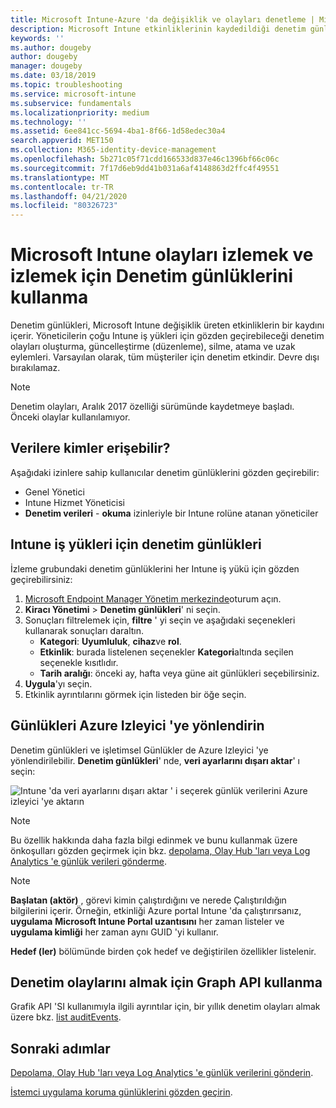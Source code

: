 ```yaml
---
title: Microsoft Intune-Azure 'da değişiklik ve olayları denetleme | Microsoft Docs
description: Microsoft Intune etkinliklerinin kaydedildiği denetim günlüklerini gözden geçirmeyi öğrenin.
keywords: ''
ms.author: dougeby
author: dougeby
manager: dougeby
ms.date: 03/18/2019
ms.topic: troubleshooting
ms.service: microsoft-intune
ms.subservice: fundamentals
ms.localizationpriority: medium
ms.technology: ''
ms.assetid: 6ee841cc-5694-4ba1-8f66-1d58edec30a4
search.appverid: MET150
ms.collection: M365-identity-device-management
ms.openlocfilehash: 5b271c05f71cdd166533d837e46c1396bf66c06c
ms.sourcegitcommit: 7f17d6eb9dd41b031a6af4148863d2ffc4f49551
ms.translationtype: MT
ms.contentlocale: tr-TR
ms.lasthandoff: 04/21/2020
ms.locfileid: "80326723"
---
```

# <a name="use-audit-logs-to-track-and-monitor-events-in-microsoft-intune"></a>Microsoft Intune olayları izlemek ve izlemek için Denetim günlüklerini kullanma

Denetim günlükleri, Microsoft Intune değişiklik üreten etkinliklerin bir kaydını içerir. Yöneticilerin çoğu Intune iş yükleri için gözden geçirebileceği denetim olayları oluşturma, güncelleştirme (düzenleme), silme, atama ve uzak eylemleri. Varsayılan olarak, tüm müşteriler için denetim etkindir. Devre dışı bırakılamaz.

> [!NOTE]
> Denetim olayları, Aralık 2017 özelliği sürümünde kaydetmeye başladı. Önceki olaylar kullanılamıyor.

## <a name="who-can-access-the-data"></a>Verilere kimler erişebilir?

Aşağıdaki izinlere sahip kullanıcılar denetim günlüklerini gözden geçirebilir:

- Genel Yönetici
- Intune Hizmet Yöneticisi
- **Denetim verileri** - **okuma** izinleriyle bir Intune rolüne atanan yöneticiler

## <a name="audit-logs-for-intune-workloads"></a>Intune iş yükleri için denetim günlükleri

İzleme grubundaki denetim günlüklerini her Intune iş yükü için gözden geçirebilirsiniz:

1. [Microsoft Endpoint Manager Yönetim merkezinde](https://go.microsoft.com/fwlink/?linkid=2109431)oturum açın.
2. **Kiracı Yönetimi** > **Denetim günlükleri**' ni seçin.
3. Sonuçları filtrelemek için, **filtre** ' yi seçin ve aşağıdaki seçenekleri kullanarak sonuçları daraltın.
    - **Kategori**: **Uyumluluk**, **cihaz**ve **rol**.
    - **Etkinlik**: burada listelenen seçenekler **Kategori**altında seçilen seçenekle kısıtlıdır.
    - **Tarih aralığı**: önceki ay, hafta veya güne ait günlükleri seçebilirsiniz.
4. **Uygula**'yı seçin.
4. Etkinlik ayrıntılarını görmek için listeden bir öğe seçin.

## <a name="route-logs-to-azure-monitor"></a>Günlükleri Azure Izleyici 'ye yönlendirin

Denetim günlükleri ve işletimsel Günlükler de Azure Izleyici 'ye yönlendirilebilir. **Denetim günlükleri**' nde, **veri ayarlarını dışarı aktar**' ı seçin:

![Intune 'da veri ayarlarını dışarı aktar ' i seçerek günlük verilerini Azure izleyici 'ye aktarın](./media/monitor-audit-logs/audit-logs-export-data-settings.png)

> [!NOTE]
> Bu özellik hakkında daha fazla bilgi edinmek ve bunu kullanmak üzere önkoşulları gözden geçirmek için bkz. [depolama, Olay Hub 'ları veya Log Analytics 'e günlük verileri gönderme](review-logs-using-azure-monitor.md).

> [!NOTE]
> **Başlatan (aktör)** , görevi kimin çalıştırdığını ve nerede Çalıştırıldığın bilgilerini içerir. Örneğin, etkinliği Azure portal Intune 'da çalıştırırsanız, **uygulama** **Microsoft Intune Portal uzantısını** her zaman listeler ve **uygulama kimliği** her zaman aynı GUID 'yi kullanır.
>
> **Hedef (ler)** bölümünde birden çok hedef ve değiştirilen özellikler listelenir.  

## <a name="use-graph-api-to-retrieve-audit-events"></a>Denetim olaylarını almak için Graph API kullanma

Grafik API 'SI kullanımıyla ilgili ayrıntılar için, bir yıllık denetim olayları almak üzere bkz. [list auditEvents](https://docs.microsoft.com/graph/api/intune-auditing-auditevent-list?view=graph-rest-1.0).

## <a name="next-steps"></a>Sonraki adımlar

[Depolama, Olay Hub 'ları veya Log Analytics 'e günlük verilerini gönderin](review-logs-using-azure-monitor.md).

[İstemci uygulama koruma günlüklerini gözden geçirin](../apps/app-protection-policy-settings-log.md).

